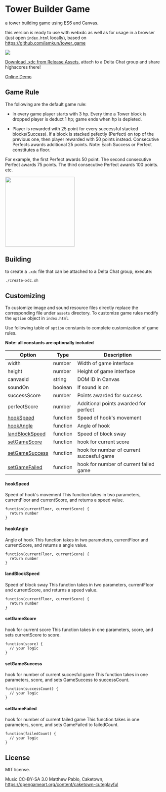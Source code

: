
# Tower Builder Game

a tower building game using ES6 and Canvas.

this version is ready to use with webxdc as well as for usage in a browser (just open `index.html` locally),
based on <https://github.com/iamkun/tower_game>

<img src=https://user-images.githubusercontent.com/9800740/170023308-b88fe76b-495a-46d4-8224-a21304aa7c2f.gif>

[Download .xdc from Release Assets](https://github.com/webxdc/tower-builder/releases), attach to a Delta Chat group and share highscores there!

[Online Demo](https://webxdc.github.io/tower-builder/)


## Game Rule

The following are the default game rule:

- In every game player starts with 3 hp. Every time a Tower block is dropped player is deduct 1 hp; game ends when hp is depleted.

- Player is rewarded with 25 point for every successful stacked blocks(Success). If a block is stacked pefectly (Perfect) on top of the previous one, then player
rewarded with 50 points instead. Consecutive Perfects awards additional 25 points.
Note: Each Success or Perfect constitutes a floor.

For example, the first Perfect awards 50 point. The second consecutive Perfect awards 75 points. 
The third consecutive Perfect awards 100 points.  etc.

<img width=225 src=https://user-images.githubusercontent.com/9800740/170023404-ad9ebf93-4eab-4e56-815f-bd66a3325e5d.png>


## Building

to create a `.xdc` file that can be attached to a Delta Chat group, execute:

```sh
./create-xdc.sh
```


## Customizing

To customize image and sound resource files directly replace the corresponding file under `assets` directory.
To customize game rules modify the `option` object in `index.html`.

Use following table of `option` constants to complete customization of game rules.


**Note: all constants are optionally included**

| Option | Type | Description |
|---------|--------|-------------|
| width          | number | Width of game interface |
| height         | number | Height of game interface |
| canvasId       | string | DOM ID in Canvas |
| soundOn        | boolean | If sound is on |
| successScore   | number | Points awarded for success |
| perfectScore   | number | Additional points awarded for perfect |
| <a href="#hookspeed">hookSpeed</a> | function | Speed of hook's movement |
| <a href="#hookangle">hookAngle</a> | function | Angle of hook |
| <a href="#landblockspeed">landBlockSpeed</a> | function | Speed of block sway |
| <a href="#setgamescore">setGameScore</a> | function | hook for current score |
| <a href="#setgamesuccess">setGameSuccess</a> | function | hook for number of current succesful game |
| <a href="#setgamefailed">setGameFailed</a> | function | hook for number of current failed game |


#### hookSpeed
Speed of hook's movement
This function takes in two parameters, currentFloor and currentScore, and returns a speed value.
```
function(currentFloor, currentScore) {
  return number
}
```

#### hookAngle
Angle of hook
This function takes in two parameters, currentFloor and currentScore, and returns a angle value.
```
function(currentFloor, currentScore) {
  return number
}
```

#### landBlockSpeed
Speed of block sway
This function takes in two parameters, currentFloor and currentScore, and returns a speed value.
```
function(currentFloor, currentScore) {
  return number
}
```

#### setGameScore
hook for current score
This function takes in one parameters, score, and sets currentScore to score.
```
function(score) {
  // your logic
}
```

#### setGameSuccess
hook for number of current succesful game
This function takes in one parameters, score, and sets GameSuccess to successCount.
```
function(successCount) {
  // your logic
}
```

#### setGameFailed
hook for number of current failed game
This function takes in one parameters, score, and sets GameFailed to failedCount.
```
function(failedCount) {
  // your logic
}
```

## License

MIT license.

Music CC-BY-SA 3.0 Matthew Pablo, Caketown, <https://opengameart.org/content/caketown-cuteplayful>
